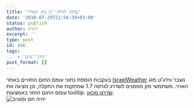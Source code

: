 ```yaml
---
title: 'עדכון לווידג''ט מזג האויר'
date: '2010-07-29T21:56:39+03:00'
status: publish
author: יהודה
excerpt: ''
type: post
id: 486
tags:
    - 'ווידג''טים'
post_format: []
---
```

בעקבות הוספת נתוני עומס החום החזויים באתר [IsraelWeather](http://www.israelweather.co.il/) נשבר ווידג'ט מזג האויר. משתמשי מק מוזמנים לשדרג לגרסה 1.7 שמתקנת את התקלה, וכן מציגה את עומס החום החזוי באמצעות tooltip. [שדרגו מכאן](http://yehudab.com/widgets/WeatherIL-1d7.zip).  
![יהיה חם ומגניב](http://img.skitch.com/20100729-q22ngwrgswp53bcgnscrc8hmsd.png)
